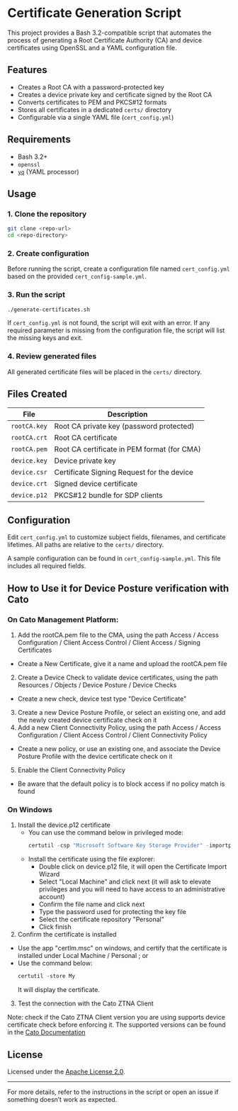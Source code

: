 # Certificate Generation Script

This project provides a Bash 3.2-compatible script that automates the process of generating a Root Certificate Authority (CA) and device certificates using OpenSSL and a YAML configuration file.

## Features

- Creates a Root CA with a password-protected key
- Creates a device private key and certificate signed by the Root CA
- Converts certificates to PEM and PKCS#12 formats
- Stores all certificates in a dedicated `certs/` directory
- Configurable via a single YAML file (`cert_config.yml`)

## Requirements

- Bash 3.2+
- `openssl`
- [`yq`](https://github.com/mikefarah/yq) (YAML processor)

## Usage

### 1. Clone the repository

```bash
git clone <repo-url>
cd <repo-directory>
```

### 2. Create configuration

Before running the script, create a configuration file named `cert_config.yml` based on the provided `cert_config-sample.yml`.

### 3. Run the script

```bash
./generate-certificates.sh
```

If `cert_config.yml` is not found, the script will exit with an error. If any required parameter is missing from the configuration file, the script will list the missing keys and exit.

### 4. Review generated files

All generated certificate files will be placed in the `certs/` directory.

## Files Created

| File         | Description                                     |
| ------------ | ----------------------------------------------- |
| `rootCA.key` | Root CA private key (password protected)        |
| `rootCA.crt` | Root CA certificate                             |
| `rootCA.pem` | Root CA certificate in PEM format (for CMA)     |
| `device.key` | Device private key                              |
| `device.csr` | Certificate Signing Request for the device      |
| `device.crt` | Signed device certificate                       |
| `device.p12` | PKCS#12 bundle for SDP clients                  |

## Configuration

Edit `cert_config.yml` to customize subject fields, filenames, and certificate lifetimes. All paths are relative to the `certs/` directory.

A sample configuration can be found in `cert_config-sample.yml`. This file includes all required fields.

## How to Use it for Device Posture verification with Cato

### On Cato Management Platform:
1. Add the rootCA.pem file to the CMA, using the path Access / Access Configuration / Client Access Control / Client Access / Signing Certificates
  - Create a New Certificate, give it a name and upload the rootCA.pem file
2. Create a Device Check to validate device certificates, using the path Resources / Objects / Device Posture / Device Checks
  - Create a new check, device test type "Device Certificate"
3. Create a new Device Posture Profile, or select an existing one, and add the newly created device certificate check on it
4. Add a new Client Connectivity Policy, using the path Access / Access Configuration / Client Access Control / Client Connectivity Policy
  - Create a new policy, or use an existing one, and associate the Device Posture Profile with the device certificate check on it
5. Enable the Client Connectivity Policy
  - Be aware that the default policy is to block access if no policy match is found

### On Windows
1. Install the device.p12 certificate
   - You can use the command below in privileged mode:
     ```powershell
     certutil -csp "Microsoft Software Key Storage Provider" -importpfx My <path-to-p12-file> NoExport
     ```
   - Install the certificate using the file explorer:
     - Double click on device.p12 file, it will open the Certificate Import Wizard
     - Select "Local Machine" and click next (it will ask to elevate privileges and you will need to have access to an administrative account)
     - Confirm the file name and click next
     - Type the password used for protecting the key file
     - Select the certificate repository "Personal"
     - Click finish
2. Confirm the certificate is installed
  - Use the app "certlm.msc" on windows, and certify that the certificate is installed under Local Machine / Personal ; or
  - Use the command below:
    ```powershell
    certutil -store My
    ```
    It will display the certificate.
3. Test the connection with the Cato ZTNA Client

Note: check if the Cato ZTNA Client version you are using supports device certificate check before enforcing it. The supported versions can be found in the [Cato Documentation](https://support.catonetworks.com/hc/en-us/articles/7387501459357-Creating-Device-Posture-Profiles-and-Device-Checks)

## License

Licensed under the [Apache License 2.0](https://www.apache.org/licenses/LICENSE-2.0).

---

For more details, refer to the instructions in the script or open an issue if something doesn’t work as expected.